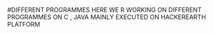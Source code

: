 #DIFFERENT PROGRAMMES
HERE  WE R WORKING ON DIFFERENT PROGRAMMES ON C , JAVA MAINLY EXECUTED ON HACKEREARTH PLATFORM

